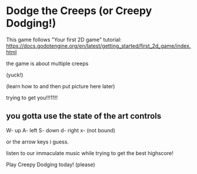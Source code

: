 # Dodge the Creeps (or Creepy Dodging!)

This game follows "Your first 2D game" tutorial:
https://docs.godotengine.org/en/latest/getting_started/first_2d_game/index.html


the game is about multiple creeps

(yuck!)

(learn how to and then put picture here later)


trying to get you!!!11!!



you gotta use the state of the art controls
------------------------------------------------
W- up
A- left
S- down
d- right
x- (not bound)


or the arrow keys i guess.



listen to our immaculate music while trying to get the best highscore!

Play Creepy Dodging today! (please)

